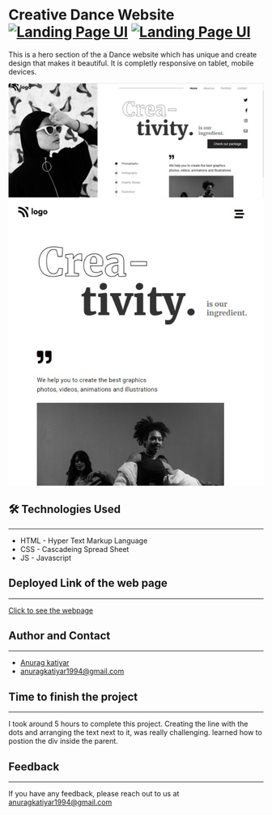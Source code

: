 # Creative Dance Website [![Landing Page UI](https://img.shields.io/badge/Template-Project-violet)](http://www.gnu.org/licenses/agpl-3.0) [![Landing Page UI](https://img.shields.io/badge/Technologies%20-HTML%2FCSS-brightgreen)](http://www.gnu.org/licenses/agpl-3.0)

This is a hero section of the a Dance website which has unique and create design that makes it beautiful. It is completly responsive on tablet, mobile devices.

![Website look](./webpic-1.jpg)
![Website look](./webpic-2.jpg)


## 🛠 Technologies Used
---
  - HTML - Hyper Text Markup Language
  - CSS - Cascadeing Spread Sheet
  - JS - Javascript

## Deployed Link of the web page
---
[Click to see the webpage](https://idyllic-cendol-7e6275.netlify.app/)

## Author and Contact
---
- [Anurag katiyar](https://github.com/anuragkatiyar1994)
- anuragkatiyar1994@gmail.com 
## Time to finish the project
---

I took around 5 hours to complete this project.
Creating the line with the dots and arranging the text next to it, was really challenging. learned how to postion the div inside the parent.

## Feedback
---

If you have any feedback, please reach out to us at anuragkatiyar1994@gmail.com
